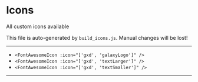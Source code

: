 # Icons

All custom icons available

This file is auto-generated by `build_icons.js`. Manual changes will be lost!

---

-   `<FontAwesomeIcon :icon="['gxd', 'galaxyLogo']" />`
-   `<FontAwesomeIcon :icon="['gxd', 'textLarger']" />`
-   `<FontAwesomeIcon :icon="['gxd', 'textSmaller']" />`

---
